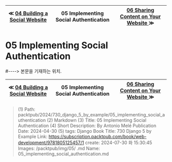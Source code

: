 
| ≪ [ 04 Building a Social Website ](/packtpub/2024/730_django_5_by_example/04_building_a_social_website) | 05 Implementing Social Authentication | [ 06 Sharing Content on Your Website ](/packtpub/2024/730_django_5_by_example/06_sharing_content_on_your_website) ≫ |
|:----:|:----:|:----:|

# 05 Implementing Social Authentication
#----> 본문을 기재하는 위치.



| ≪ [ 04 Building a Social Website ](/packtpub/2024/730_django_5_by_example/04_building_a_social_website) | 05 Implementing Social Authentication | [ 06 Sharing Content on Your Website ](/packtpub/2024/730_django_5_by_example/06_sharing_content_on_your_website) ≫ |
|:----:|:----:|:----:|

> (1) Path: packtpub/2024/730_django_5_by_example/05_implementing_social_authentication
> (2) Markdown
> (3) Title: 05 Implementing Social Authentication
> (4) Short Description: By Antonio Melé Publication Date: 2024-04-30
> (5) tags: Django
> Book Title: 730 Django 5 by Example
> Link: https://subscription.packtpub.com/book/web-development/9781805125457/1
> create: 2024-07-30 화 15:30:45
> Images: /packtpub/img/05/
> .md Name: 05_implementing_social_authentication.md

